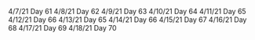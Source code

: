 4/7/21
Day 61
4/8/21
Day 62
4/9/21
Day 63
4/10/21
Day 64
4/11/21
Day 65
4/12/21
Day 66
4/13/21
Day 65
4/14/21
Day 66
4/15/21
Day 67
4/16/21
Day 68
4/17/21
Day 69
4/18/21
Day 70

